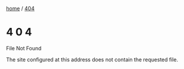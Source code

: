 
<div class="error">
  <p><a href="/">home</a> / <a href="/404">404</a></p>
  <div class="rainbow-retro"></div>
  <h1 class="header-rainbow-retro">4 0 4</h1>

  <p>File Not Found</p>

  <p> The site configured at this address does not contain the requested file. </p>
</div>
